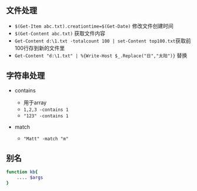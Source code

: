 ## 文件处理

+ `$(Get-Item abc.txt).creationtime=$(Get-Date)` 修改文件创建时间
+ `$(Get-Content abc.txt)` 获取文件内容
+ `Get-Content d:\1.txt -totalcount 100 | set-Content top100.txt`获取前100行存到新的文件里
+ `Get-Content "d:\1.txt" | %{Write-Host $_.Replace("日","太阳")}` 替换


## 字符串处理

+ contains
    + 用于array
    + `1,2,3 -contains 1`
    + `"123" -contains 1`

+ match
    + `"Matt" -match "m"`

## 别名

```sh
function kb{
    .... $args
}
```